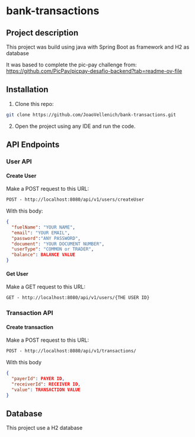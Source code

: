 # bank-transactions

## Project description

This project was build using java with Spring Boot as framework and H2 as database

It was based to complete the pic-pay challenge from: https://github.com/PicPay/picpay-desafio-backend?tab=readme-ov-file

## Installation

1. Clone this repo:

```bash
git clone https://github.com/JoaoVellenich/bank-transactions.git
```

2. Open the project using any IDE and run the code.

## API Endpoints

### User API

#### Create User

Make a POST request to this URL:

```markdown
POST - http://localhost:8080/api/v1/users/createUser
```

With this body:

```json
{
  "fuelName": "YOUR NAME",
  "email": "YOUR EMAIL",
  "password":"ANY PASSWORD",
  "document": "YOUR DOCUMENT NUMBER",
  "userType": "COMMON or TRADER",
  "balance": BALANCE VALUE
}
```

#### Get User

Make a GET request to this URL:

```markdown
GET - http://localhost:8080/api/v1/users/{THE USER ID}
```

### Transaction API

#### Create transaction

Make a POST request to this URL:

```markdown
POST - http://localhost:8080/api/v1/transactions/
```

With this body

```json
{
  "payerId": PAYER ID,
  "receiverId": RECEIVER ID,
  "value": TRANSACTION VALUE
}
```

## Database

This project use a H2 database

